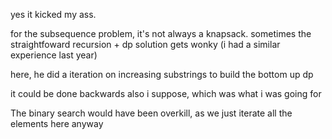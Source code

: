 yes it kicked my ass.

for the subsequence problem, it's not always a knapsack.
sometimes the straightfoward recursion + dp solution gets wonky (i had a similar experience last year)

here, he did a iteration on increasing substrings to build the bottom up dp

it could be done backwards also i suppose, which was what i was going for

The binary search would have been overkill, as we just iterate all the elements here anyway